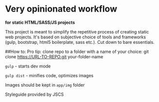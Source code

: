 # Very opinionated workflow
**for static HTML/SASS/JS projects**

This project is meant to simplify the repetitive process of creating static web projects. It's based on subjective choice of tools and frameworks (gulp, bootstrap, html5 boilerplate, sass etc.). Cut down to bare essentials.

##How to:
Pro tip: clone repo to a folder with a name of your choice: git clone https://URL-TO-REPO.git your-folder-name

`gulp` - starts dev mode

`gulp dist` - minifies code, optimizes images

Images should be kept in `app/img` folder

Styleguide provided by JSCS
